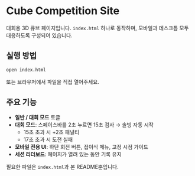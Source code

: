 # Cube Competition Site

대회용 3D 큐브 페이지입니다. `index.html` 하나로 동작하며, 모바일과 데스크톱 모두 대응하도록 구성되어 있습니다.

## 실행 방법

```bash
open index.html
```

또는 브라우저에서 파일을 직접 열어주세요.

## 주요 기능

- **일반 / 대회 모드** 토글
- **대회 모드**: 스페이스바를 2초 누르면 15초 검사 → 솔빙 자동 시작  
  - 15초 초과 시 +2초 패널티  
  - 17초 초과 시 도전 실패
- **모바일 전용 UI**: 하단 회전 버튼, 접이식 메뉴, 고정 시점 가이드
- **세션 리더보드**: 페이지가 열려 있는 동안 기록 유지

필요한 파일은 `index.html`과 본 README뿐입니다.
